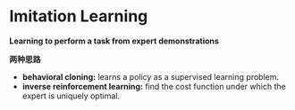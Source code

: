 # Imitation Learning



**Learning to perform a task from expert demonstrations**

**两种思路**

* **behavioral cloning:** learns a policy as a supervised learning problem.
* **inverse reinforcement learning:** find the cost function under which the expert is uniquely optimal.

